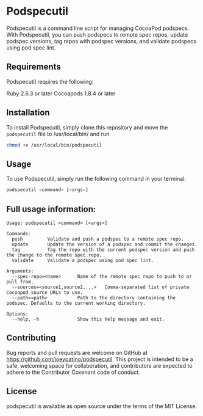 # Podspecutil

Podspecutil is a command line script for managing CocoaPod podspecs. With Podspecutil, you can push podspecs to remote spec repos, update podspec versions, tag repos with podspec versions, and validate podspecs using pod spec lint.

## Requirements

Podspecutil requires the following:

Ruby 2.6.3 or later
Cocoapods 1.8.4 or later

## Installation

To install Podspecutil, simply clone this repository and move the `podspecutil` file to /usr/local/bin/ and run

```bash
chmod +x /usr/local/bin/podspecutil
```

## Usage

To use Podspecutil, simply run the following command in your terminal:

```bash
podspecutil <command> [<args>]
```

## Full usage information:

```
Usage: podspecutil <command> [<args>]

Commands:
  push         Validate and push a podspec to a remote spec repo.
  update       Update the version of a podspec and commit the changes.
  tag          Tag the repo with the current podspec version and push the change to the remote spec repo.
  validate     Validate a podspec using pod spec lint.

Arguments:
  --spec-repo=<name>      Name of the remote spec repo to push to or pull from.
  --sources=<source1,source2,...>   Comma-separated list of private Cocoapod source URLs to use.
  --path=<path>           Path to the directory containing the podspec. Defaults to the current working directory.
  
Options:
  --help, -h              Show this help message and exit.
```

## Contributing

Bug reports and pull requests are welcome on GitHub at https://github.com/joeypatino/podspecutil. This project is intended to be a safe, welcoming space for collaboration, and contributors are expected to adhere to the Contributor Covenant code of conduct.

## License

podspecutil is available as open source under the terms of the MIT License.

